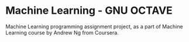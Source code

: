 # Machine Learning - GNU OCTAVE
Machine Learning programming assignment project, as a part of Machine Learning course by Andrew Ng from Coursera.
